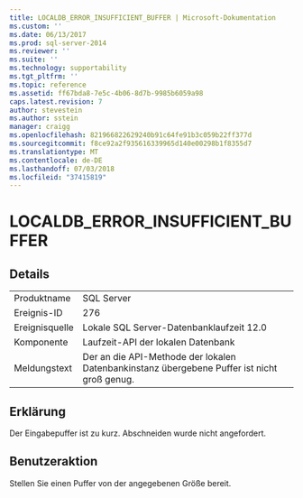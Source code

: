 ```yaml
---
title: LOCALDB_ERROR_INSUFFICIENT_BUFFER | Microsoft-Dokumentation
ms.custom: ''
ms.date: 06/13/2017
ms.prod: sql-server-2014
ms.reviewer: ''
ms.suite: ''
ms.technology: supportability
ms.tgt_pltfrm: ''
ms.topic: reference
ms.assetid: ff67bda8-7e5c-4b06-8d7b-9985b6059a98
caps.latest.revision: 7
author: stevestein
ms.author: sstein
manager: craigg
ms.openlocfilehash: 821966822629240b91c64fe91b3c059b22ff377d
ms.sourcegitcommit: f8ce92a2f935616339965d140e00298b1f8355d7
ms.translationtype: MT
ms.contentlocale: de-DE
ms.lasthandoff: 07/03/2018
ms.locfileid: "37415819"
---
```

# <a name="localdberrorinsufficientbuffer"></a>LOCALDB_ERROR_INSUFFICIENT_BUFFER
    
## <a name="details"></a>Details  
  
|||  
|-|-|  
|Produktname|SQL Server|  
|Ereignis-ID|276|  
|Ereignisquelle|Lokale SQL Server-Datenbanklaufzeit 12.0|  
|Komponente|Laufzeit-API der lokalen Datenbank|  
|Meldungstext|Der an die API-Methode der lokalen Datenbankinstanz übergebene Puffer ist nicht groß genug.|  
  
## <a name="explanation"></a>Erklärung  
 Der Eingabepuffer ist zu kurz. Abschneiden wurde nicht angefordert.  
  
## <a name="user-action"></a>Benutzeraktion  
 Stellen Sie einen Puffer von der angegebenen Größe bereit.  
  
  
